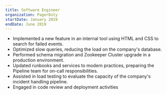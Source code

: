 ```yaml
---
title: Software Engineer
organization: PagerDuty
startDate: January 2019
endDate: June 2019
---
```


- Implemented a new feature in an internal tool using HTML and CSS to search for failed events.
- Optimized slow queries, reducing the load on the company's database.
- Performed schema migration and Zookeeper Cluster upgrade in a production environment.
- Updated runbooks and services to modern practices, preparing the Pipeline team for on-call responsibilities.
- Assisted in load testing to evaluate the capacity of the company's incident handling pipeline.
- Engaged in code review and deployment activities

